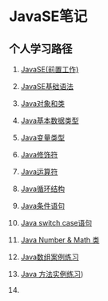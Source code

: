 # JavaSE笔记
## 个人学习路径
1. [JavaSE(前置工作)](https://github.com/KK-0613/KK-notes/blob/main/JavaSE/Java%20SE%EF%BC%88%E5%89%8D%E7%BD%AE%E5%B7%A5%E4%BD%9C%EF%BC%89.md)
2. [JavaSE基础语法](https://github.com/KK-0613/KK-notes/blob/main/JavaSE/JavaSE%E5%9F%BA%E7%A1%80%E8%AF%AD%E6%B3%95.md)
3. [Java对象和类](https://github.com/KK-0613/KK-notes/blob/main/JavaSE/Java%E5%AF%B9%E8%B1%A1%E5%92%8C%E7%B1%BB.md)
4. [Java基本数据类型](https://github.com/KK-0613/KK-notes/blob/main/JavaSE/Java%E5%9F%BA%E6%9C%AC%E6%95%B0%E6%8D%AE%E7%B1%BB%E5%9E%8B.md)
5. [Java变量类型](https://github.com/KK-0613/KK-notes/blob/main/JavaSE/Java%E5%8F%98%E9%87%8F%E7%B1%BB%E5%9E%8B.md)
6. [Java修饰符](https://github.com/KK-0613/KK-notes/blob/main/JavaSE/Java%E4%BF%AE%E9%A5%B0%E7%AC%A6.md)
7. [Java运算符](https://github.com/KK-0613/KK-notes/blob/main/JavaSE/Java%E8%BF%90%E7%AE%97%E7%AC%A6.md)
8. [Java循环结构](https://github.com/KK-0613/KK-notes/blob/main/JavaSE/Java%E5%BE%AA%E7%8E%AF%E7%BB%93%E6%9E%84.md)
9. [Java条件语句](https://github.com/KK-0613/KK-notes/blob/main/JavaSE/Java%20%E6%9D%A1%E4%BB%B6%E8%AF%AD%E5%8F%A5.md)
10. [Java switch case语句](https://github.com/KK-0613/KK-notes/blob/main/JavaSE/Java%20switch%20case%20%E8%AF%AD%E5%8F%A5.md)
11. [Java Number & Math 类](https://github.com/KK-0613/KK-notes/blob/main/JavaSE/Java%20Number%20%26%20Math%20%E7%B1%BB.md)
12. [Java数组案例练习](https://github.com/KK-0613/KK-notes/blob/main/JavaSE/%E6%95%B0%E7%BB%84%E6%A1%88%E4%BE%8B%E7%BB%83%E4%B9%A0.md)

13. [Java 方法实例练习](https://github.com/KK-0613/KK-notes/blob/main/JavaSE/Java方法实例练习.md))

14. 
